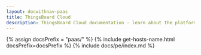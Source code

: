 ```yaml
---
layout: docwithnav-paas
title: ThingsBoard Cloud
description: ThingsBoard Cloud documentation - learn about the platform and get your IoT projects running on ThingsBoard
---
```


{% assign docsPrefix = "paas/" %}
{% include get-hosts-name.html docsPrefix=docsPrefix %}
{% include docs/pe/index.md %}
